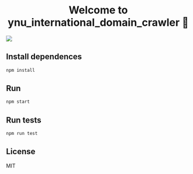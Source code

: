 <h1 align="center">Welcome to ynu_international_domain_crawler 👋</h1>
<p>
  <img src="https://img.shields.io/badge/version-1.0.0-blue.svg?cacheSeconds=2592000" />
</p>

## Install dependences

```sh
npm install
```

## Run

```sh
npm start
```

## Run tests

```sh
npm run test
```

## License

MIT